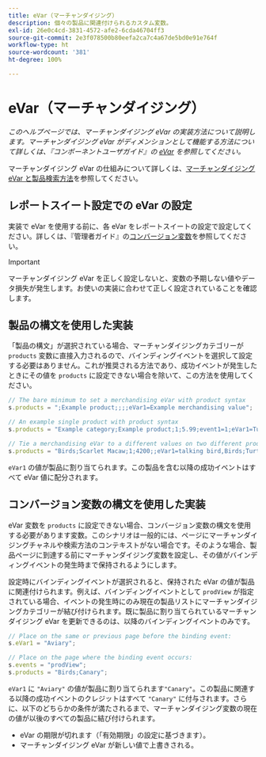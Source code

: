 ```yaml
---
title: eVar（マーチャンダイジング）
description: 個々の製品に関連付けられるカスタム変数。
exl-id: 26e0c4cd-3831-4572-afe2-6cda46704ff3
source-git-commit: 2e3f078500b80eefa2ca7c4a67de5bd0e91e764f
workflow-type: ht
source-wordcount: '381'
ht-degree: 100%

---
```


# eVar（マーチャンダイジング）

*このヘルプページでは、マーチャンダイジング eVar の実装方法について説明します。マーチャンダイジング eVar がディメンションとして機能する方法について詳しくは、『コンポーネントユーザガイド』の [eVar](/help/components/dimensions/evar-merchandising.md) を参照してください。*

マーチャンダイジング eVar の仕組みについて詳しくは、[マーチャンダイジング eVar と製品検索方法](https://experienceleague.adobe.com/docs/analytics/admin/admin-tools/conversion-variables/merchandising-evars.html?lang=ja)を参照してください。

## レポートスイート設定での eVar の設定

実装で eVar を使用する前に、各 eVar をレポートスイートの設定で設定してください。詳しくは、『管理者ガイド』の[コンバージョン変数](/help/admin/admin/conversion-var-admin/conversion-var-admin.md)を参照してください。

>[!IMPORTANT]
>
>マーチャンダイジング eVar を正しく設定しないと、変数の予期しない値やデータ損失が発生します。お使いの実装に合わせて正しく設定されていることを確認します。

## 製品の構文を使用した実装

「製品の構文」が選択されている場合、マーチャンダイジングカテゴリーが `products` 変数に直接入力されるので、バインディングイベントを選択して設定する必要はありません。これが推奨される方法であり、成功イベントが発生したときにその値を `products` に設定できない場合を除いて、この方法を使用してください。

```js
// The bare minimum to set a merchandising eVar with product syntax
s.products = ";Example product;;;;eVar1=Example merchandising value";

// An example single product with product syntax
s.products = "Example category;Example product;1;5.99;event1=1;eVar1=Turtles";

// Tie a merchandising eVar to a different values on two different products
s.products = "Birds;Scarlet Macaw;1;4200;;eVar1=talking bird,Birds;Turtle dove;2;550;;eVar1=love birds";
```

`eVar1` の値が製品に割り当てられます。この製品を含む以降の成功イベントはすべて eVar 値に配分されます。

## コンバージョン変数の構文を使用した実装

eVar 変数を `products` に設定できない場合、コンバージョン変数の構文を使用する必要があります変数。このシナリオは一般的には、ページにマーチャンダイジングチャネルや検索方法のコンテキストがない場合です。そのような場合、製品ページに到達する前にマーチャンダイジング変数を設定し、その値がバインディングイベントの発生時まで保持されるようにします。

設定時にバインディングイベントが選択されると、保持された eVar の値が製品に関連付けられます。例えば、バインディングイベントとして `prodView` が指定されている場合、イベントの発生時にのみ現在の製品リストにマーチャンダイジングカテゴリーが結び付けられます。既に製品に割り当てられているマーチャンダイジング eVar を更新できるのは、以降のバインディングイベントのみです。

```js
// Place on the same or previous page before the binding event:
s.eVar1 = "Aviary";

// Place on the page where the binding event occurs:
s.events = "prodView";
s.products = "Birds;Canary";
```

`eVar1` に `"Aviary"` の値が製品に割り当てられます`"Canary"`。この製品に関連する以降の成功イベントのクレジットはすべて `"Canary"` に付与されます。さらに、以下のどちらかの条件が満たされるまで、マーチャンダイジング変数の現在の値が以後のすべての製品に結び付けられます。

* eVar の期限が切れます（「有効期限」の設定に基づきます）。
* マーチャンダイジング eVar が新しい値で上書きされる。
